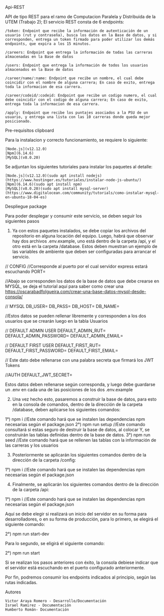 Api-REST

API de tipo REST para el ramo de Computacion Paralela y Distribuida de la UTEM (Trabajo 2); El servicio REST consta de 6 endpoints:

    /token: Endpoint que recibe la información de autenticación de un usuario (rut y contraseña), busca los datos en la Base de datos, y si corresponden, entrega un token firmado para poder utilizar los demás endpoints, que expira a los 15 minutos.

    /careers: Endpoint que entrega la información de todas las carreras almacenadas en la Base de datos

    /users: Endpoint que entrega la información de todos los usuarios almacenados en la Base de datos

    /career/name/:name: Endpoint que recibe un nombre, el cual debe coincidir con el nombre de alguna carrera; En caso de exito, entrega toda la informacion de esa carrera.

    /career/codeid/:codeid: Endpoint que recibe un codigo numero, el cual debe coincidir con el codigo de alguna carrera; En caso de exito, entrega toda la informacion de esa carrera.

    /apply: Endpoint que recibe los puntajes asociados a la PSU de un usuario, y entrega una lista con las 10 carreras donde queda mejor posicionado.

Pre-requisitos clipboard

Para la instalacion y correcto funcionamiento, se requiere lo siguiente:

    [Node.js](v12.12.0)
    [Npm](6.14.6)
    [MySQL](v8.0.20)

Se adjuntan los siguientes tutoriales para instalar los paquetes al detalle:

    [Node.js](v12.12.0)(sudo apt install nodejs) (https://www.hostinger.es/tutoriales/instalar-node-js-ubuntu/)
    [Npm](6.14.6)(sudo apt install npm)
    [MySQL](v8.0.20)(sudo apt install mysql-server) (https://www.digitalocean.com/community/tutorials/como-instalar-mysql-en-ubuntu-18-04-es)


Despliegue package

Para poder desplegar y consumir este servicio, se deben seguir los siguientes pasos

1) Ya con estos paquetes instalados, se debe copiar los archivos del repositorio en alguna locación del equipo.
Luego, habrá que observar hay dos archivos .env.example, uno está dentro de la carpeta /api, y el otro está en la carpeta /database.
  Estos deben muestran un ejemplo de las variables de ambiente que deben ser configuradas para arrancar el servicio.


// CONFIG
//Corresponde al puerto por el cual servidor express estará escuchando
  PORT=    

//Abajo se corresponden los datos de la base de datos que debe crearse en MYSQL, se deja el tutorial aquí para saber como crear una https://oscarabadfolgueira.com/crear-una-base-datos-mysql-desde-consola/

// MYSQL
DB_USER=
DB_PASS=
DB_HOST=
DB_NAME=

//Estos datos se pueden rellenar libremente y corresponden a los dos usuarios que se crearán luego en la tabla Usuarios

// DEFAULT ADMIN USER
DEFAULT_ADMIN_RUT=
DEFAULT_ADMIN_PASSWORD=
DEFAULT_ADMIN_EMAIL=

// DEFAULT FIRST USER
DEFAULT_FIRST_RUT=
DEFAULT_FIRST_PASSWORD=
DEFAULT_FIRST_EMAIL=

// Este dato debe rellenarse con una palabra secreta que firmará los JWT Tokens

//AUTH
DEFAULT_JWT_SECRET=


Estos datos deben rellenarse según corresponda, y luego debe guardarse un .env en cada una de las posiciones de los dos .env.example


2) Una vez hecho esto, pasaremos a construir la base de datos, para esto en la consola de comandos, dentro de la dirección de la carpeta /database, deben aplicarse los siguientes comandos:

  1°) npm i //Este comando hará que se instalen las dependencias npm necesarias según el package.json
  2°) npm run setup //Este comando consultará si estas seguro de destruir la base de datos, al colocar Y, se construirán las tablas definidas dentro de la base de datos.
  3°) npm run seed //Este comando hará que se rellenen las tablas con la información de las carreras y los usuarios


3) Posteriormente se aplicarán los siguientes comandos dentro de la dirección de la carpeta /config:

  1°) npm i //Este comando hará que se instalen las dependencias npm necesarias según el package.json

4) Finalmente, se aplicarán los siguientes comandos dentro de la dirección de la carpeta /api:

  1°) npm i //Este comando hará que se instalen las dependencias npm necesarias según el package.json

  Aquí se debe elegir si realizará un inicio del servidor en su forma para desarrolladores, o en su forma de producción, para lo primero, se elegirá el siguiente comando:

  2°) npm run start-dev

  Para lo segundo, se eligirá el siguiente comando:

  2°) npm run start

Si se realizan los pasos anteriores con éxito, la consola debiese indicar que el servidor está escuchando en el puerto configurado anteriormente.


Por fin, podremos consumir los endpoints indicados al principio, según las rutas indicadas.


Autores

    Victor Araya Romero - Desarrollo/Documentación
    Israel Ramirez - Documentación
    Humberto Román- Documentación

